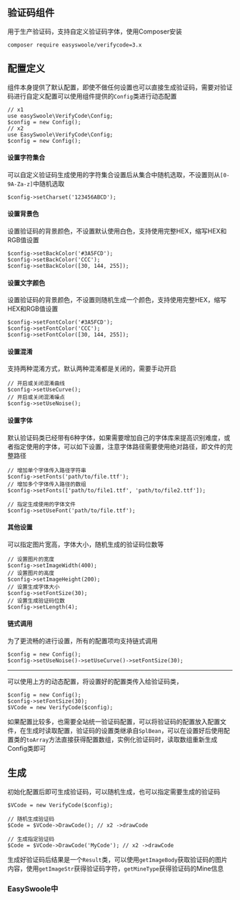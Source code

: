 验证码组件
------

用于生产验证码，支持自定义验证码字体，使用Composer安装

```
composer require easyswoole/verifycode=3.x
```

配置定义
------

组件本身提供了默认配置，即使不做任何设置也可以直接生成验证码，需要对验证码进行自定义配置可以使用组件提供的`Config`类进行动态配置

```
// x1
use easySwoole\VerifyCode\Config;
$config = new Config();
// x2
use EasySwoole\VerifyCode\Config;
$config = new Config();
```

#### 设置字符集合
可以自定义验证码生成使用的字符集合设置后从集合中随机选取，不设置则从`[0-9A-Za-z]`中随机选取

```
$config->setCharset('123456ABCD');
```

#### 设置背景色
设置验证码的背景颜色，不设置默认使用白色，支持使用完整HEX，缩写HEX和RGB值设置

```
$config->setBackColor('#3A5FCD');
$config->setBackColor('CCC');
$config->setBackColor([30, 144, 255]);
```

#### 设置文字颜色
设置验证码的背景颜色，不设置则随机生成一个颜色，支持使用完整HEX，缩写HEX和RGB值设置

```
$config->setFontColor('#3A5FCD');
$config->setFontColor('CCC');
$config->setFontColor([30, 144, 255]);
```

#### 设置混淆
支持两种混淆方式，默认两种混淆都是关闭的，需要手动开启

```
// 开启或关闭混淆曲线
$config->setUseCurve();
// 开启或关闭混淆噪点
$config->setUseNoise();
```

#### 设置字体
默认验证码类已经带有6种字体，如果需要增加自己的字体库来提高识别难度，或者指定使用的字体，可以如下设置，注意字体路径需要使用绝对路径，即文件的完整路径

```
// 增加单个字体传入路径字符串
$config->setFonts('path/to/file.ttf');
// 增加多个字体传入路径的数组
$config->setFonts(['path/to/file1.ttf', 'path/to/file2.ttf']);
```

```
// 指定生成使用的字体文件
$config->setUseFont('path/to/file.ttf');
```

#### 其他设置
可以指定图片宽高，字体大小，随机生成的验证码位数等

```
// 设置图片的宽度
$config->setImageWidth(400);
// 设置图片的高度
$config->setImageHeight(200);
// 设置生成字体大小
$config->setFontSize(30);
// 设置生成验证码位数
$config->setLength(4);
```

#### 链式调用
为了更流畅的进行设置，所有的配置项均支持链式调用

```
$config = new Config();
$config->setUseNoise()->setUseCurve()->setFontSize(30);
```

------

可以使用上方的动态配置，将设置好的配置类传入给验证码类，
```
$config = new Config();
$config->setFontSize(30);
$VCode = new VerifyCode($config);
```

如果配置比较多，也需要全站统一验证码配置，可以将验证码的配置放入配置文件，在生成时读取配置，验证码的设置类继承自`SplBean`，可以在设置好后使用配置类的`toArray`方法直接获得配置数组，实例化验证码时，读取数组重新生成Config类即可

生成
------

初始化配置后即可生成验证码，可以随机生成，也可以指定需要生成的验证码

```
$VCode = new VerifyCode($config);

// 随机生成验证码
$Code = $VCode->DrawCode(); // x2 ->drawCode

// 生成指定验证码
$Code = $VCode->DrawCode('MyCode'); // x2 ->drawCode
```

生成好验证码后结果是一个`Result`类，可以使用`getImageBody`获取验证码的图片内容，使用`getImageStr`获得验证码字符，`getMineType`获得验证码的Mine信息

### EasySwoole中
```
```